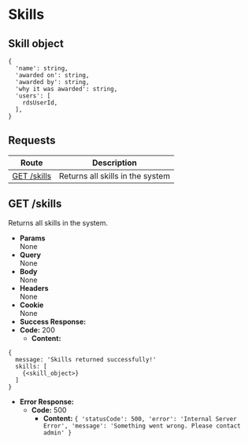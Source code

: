 # Skills

## Skill object

```
{
  'name': string,
  'awarded on': string,
  'awarded by': string,
  'why it was awarded': string,
  'users': [
    rdsUserId,
  ],
}
```

## **Requests**

|              Route               |           Description            |
|:--------------------------------:|:--------------------------------:|
|    [GET /skills](#get-skills)    | Returns all skills in the system |

## **GET /skills**

Returns all skills in the system.

- **Params**  
  None
- **Query**  
  None
- **Body**  
  None
- **Headers**  
  None
- **Cookie**  
  None
- **Success Response:**
- **Code:** 200
  - **Content:**

```
{
  message: 'Skills returned successfully!'
  skills: [
    {<skill_object>}
  ]
}
```

- **Error Response:**
  - **Code:** 500
    - **Content:** `{ 'statusCode': 500, 'error': 'Internal Server Error', 'message': 'Something went wrong. Please contact admin' }`
